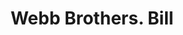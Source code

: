 ---
doi: 10.7916/D85M7HSZ
date_other: '1880'
date_other_textual: 1880-1889
form: printed ephemera
genre:
- Invoices
name:
- Webb Brothers
object_in_context_url: https://biggert.cul.columbia.edu/items/view/ave_biggert_00625
subject_hierarchical_geographic:
- Detroit, Michigan, United States
subject_name:
- Webb Brothers
title: Webb Brothers. Bill
sort_title: Webb Brothers. Bill
call_number: ave_biggert_00625
coordinates:
- 42.331388888888895,-83.04583333333333
pid: ave_biggert_00625
identifiers: ave_biggert_00625
thumbnail: https://derivativo-3.library.columbia.edu/iiif/2/ldpd:343667/full/!256,256/0/native.jpg
permalink: /biggert/ave_biggert_00625/
layout: iiif-image-page
---